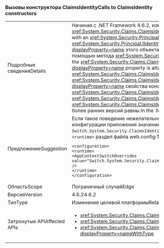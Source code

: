 ### <a name="calls-to-claimsidentity-constructors"></a><span data-ttu-id="ea91b-101">Вызовы конструктора ClaimsIdentity</span><span class="sxs-lookup"><span data-stu-id="ea91b-101">Calls to ClaimsIdentity constructors</span></span>

|   |   |
|---|---|
|<span data-ttu-id="ea91b-102">Подробные сведения</span><span class="sxs-lookup"><span data-stu-id="ea91b-102">Details</span></span>|<span data-ttu-id="ea91b-103">Начиная с .NET Framework 4.6.2, изменяется в том, как <xref:System.Security.Claims.ClaimsIdentity> конструкторы с <xref:System.Security.Principal.IIdentity?displayProperty=name> набор параметров <xref:System.Security.Claims.ClaimsIdentity.Actor?displayProperty=name> свойство.</span><span class="sxs-lookup"><span data-stu-id="ea91b-103">Starting with the .NET Framework 4.6.2, there is a change in how <xref:System.Security.Claims.ClaimsIdentity> constructors with an <xref:System.Security.Principal.IIdentity?displayProperty=name> parameter set the <xref:System.Security.Claims.ClaimsIdentity.Actor?displayProperty=name> property.</span></span> <span data-ttu-id="ea91b-104">Если аргумент <xref:System.Security.Principal.IIdentity?displayProperty=name> является объектом <xref:System.Security.Claims.ClaimsIdentity>, а свойство <xref:System.Security.Claims.ClaimsIdentity.Actor?displayProperty=name> этого объекта <xref:System.Security.Claims.ClaimsIdentity> не равно <code>null</code>, свойство <xref:System.Security.Claims.ClaimsIdentity.Actor?displayProperty=name> присоединяется с помощью метода <xref:System.Security.Claims.ClaimsIdentity.Clone>.</span><span class="sxs-lookup"><span data-stu-id="ea91b-104">If the <xref:System.Security.Principal.IIdentity?displayProperty=name> argument is a <xref:System.Security.Claims.ClaimsIdentity> object, and the <xref:System.Security.Claims.ClaimsIdentity.Actor?displayProperty=name> property of that <xref:System.Security.Claims.ClaimsIdentity> object is not <code>null</code>, the <xref:System.Security.Claims.ClaimsIdentity.Actor?displayProperty=name> property is attached by using the <xref:System.Security.Claims.ClaimsIdentity.Clone> method.</span></span> <span data-ttu-id="ea91b-105">В Framework 4.6.1 и более ранних версиях <xref:System.Security.Claims.ClaimsIdentity.Actor?displayProperty=name> как ссылку на существующий присоединяется свойство. Из-за этого изменения, начиная с .NET Framework 4.6.2 <xref:System.Security.Claims.ClaimsIdentity.Actor?displayProperty=name> нового <xref:System.Security.Claims.ClaimsIdentity> объекта не равны <xref:System.Security.Claims.ClaimsIdentity.Actor?displayProperty=name> свойства конструктора <xref:System.Security.Principal.IIdentity?displayProperty=name> аргумент.</span><span class="sxs-lookup"><span data-stu-id="ea91b-105">In the Framework 4.6.1 and earlier versions, the <xref:System.Security.Claims.ClaimsIdentity.Actor?displayProperty=name> property is attached as an existing reference.Because of this change, starting with the .NET Framework 4.6.2, the <xref:System.Security.Claims.ClaimsIdentity.Actor?displayProperty=name> property of the new <xref:System.Security.Claims.ClaimsIdentity> object is not equal to the <xref:System.Security.Claims.ClaimsIdentity.Actor?displayProperty=name> property of the constructor's <xref:System.Security.Principal.IIdentity?displayProperty=name> argument.</span></span> <span data-ttu-id="ea91b-106">В .NET Framework 4.6.1 и более ранних версий равны.</span><span class="sxs-lookup"><span data-stu-id="ea91b-106">In the .NET Framework 4.6.1 and earlier versions, it is equal.</span></span>|
|<span data-ttu-id="ea91b-107">Предложение</span><span class="sxs-lookup"><span data-stu-id="ea91b-107">Suggestion</span></span>|<span data-ttu-id="ea91b-108">Если такое поведение нежелательно, можно восстановить прежнее поведение, задав переключателю <code>Switch.System.Security.ClaimsIdentity.SetActorAsReferenceWhenCopyingClaimsIdentity</code> в файле конфигурации приложения значение <code>true</code>.</span><span class="sxs-lookup"><span data-stu-id="ea91b-108">If this behavior is undesirable, you can restore the previous behavior by setting the <code>Switch.System.Security.ClaimsIdentity.SetActorAsReferenceWhenCopyingClaimsIdentity</code> switch in your application configuration file to <code>true</code>.</span></span> <span data-ttu-id="ea91b-109">Для этого необходимо добавить следующую команду, чтобы <code>&lt;runtime&gt;</code> раздел файла web.config:</span><span class="sxs-lookup"><span data-stu-id="ea91b-109">This requires that you add the following to the <code>&lt;runtime&gt;</code> section of your web.config file:</span></span><pre><code class="language-xml">&lt;configuration&gt;&#13;&#10;&lt;runtime&gt;&#13;&#10;&lt;AppContextSwitchOverrides value=&quot;Switch.System.Security.ClaimsIdentity.SetActorAsReferenceWhenCopyingClaimsIdentity=true&quot; /&gt;&#13;&#10;&lt;/runtime&gt;&#13;&#10;&lt;/configuration&gt;&#13;&#10;</code></pre>|
|<span data-ttu-id="ea91b-110">Область</span><span class="sxs-lookup"><span data-stu-id="ea91b-110">Scope</span></span>|<span data-ttu-id="ea91b-111">Пограничный случай</span><span class="sxs-lookup"><span data-stu-id="ea91b-111">Edge</span></span>|
|<span data-ttu-id="ea91b-112">Версия</span><span class="sxs-lookup"><span data-stu-id="ea91b-112">Version</span></span>|<span data-ttu-id="ea91b-113">4.6.2</span><span class="sxs-lookup"><span data-stu-id="ea91b-113">4.6.2</span></span>|
|<span data-ttu-id="ea91b-114">Тип</span><span class="sxs-lookup"><span data-stu-id="ea91b-114">Type</span></span>|<span data-ttu-id="ea91b-115">Изменение целевой платформы</span><span class="sxs-lookup"><span data-stu-id="ea91b-115">Retargeting</span></span>|
|<span data-ttu-id="ea91b-116">Затронутые API</span><span class="sxs-lookup"><span data-stu-id="ea91b-116">Affected APIs</span></span>|<ul><li><xref:System.Security.Claims.ClaimsIdentity.%23ctor(System.Security.Principal.IIdentity)?displayProperty=nameWithType></li><li><xref:System.Security.Claims.ClaimsIdentity.%23ctor(System.Security.Principal.IIdentity,System.Collections.Generic.IEnumerable{System.Security.Claims.Claim})?displayProperty=nameWithType></li><li><xref:System.Security.Claims.ClaimsIdentity.%23ctor(System.Security.Principal.IIdentity,System.Collections.Generic.IEnumerable{System.Security.Claims.Claim},System.String,System.String,System.String)?displayProperty=nameWithType></li></ul>|

